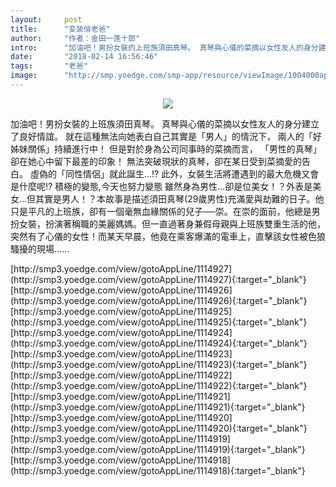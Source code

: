 ```yaml
---
layout:     post
title:      "变装俏老爸"
author:     "作者：金田一莲十郎"
intro:      "加油吧！男扮女裝的上班族須田真琴。 真琴與心儀的菜摘以女性友人的身分建立了良好情誼。 就在這種無法向她表白自己其實是「男人」的情況下， 兩人的「好姊妹關係」持續進行中！ 但是對於身為公司同事時的菜摘而言， 「男性的真琴」卻在她心中留下最差的印象！ 無法突破現狀的真琴，卻在某日受到菜摘愛的告白。 虛偽的「同性情侶」就此誕生…!? 此外，女裝生活將遭遇到的最大危機又會是什麼呢!? 積極的變態,今天也努力變態 雖然身為男性...卻是位美女！？外表是美女...但其實是男人！？本故事是描述須田真琴(29歲男性)充滿愛與劫難的日子。他只是平凡的上班族，卻有一個毫無血緣關係的兒子──崇。在崇的面前，他總是男扮女裝，扮演著稱職的美麗媽媽。但一直過著身兼假母親與上班族雙重生活的他，突然有了心儀的女性！而某天早晨，他竟在乘客爆滿的電車上，直擊該女性被色狼騷擾的現場......"
date:       "2018-02-14 16:56:46"
tags:       "老爸"
image:      "http://smp.yoedge.com/smp-app/resource/viewImage/1004000appline.png"
---
```

<div style="text-align: center">
<p><img src="http://smp.yoedge.com/smp-app/resource/viewImage/1004000appline.png"/></p>
</div>
<p class="post-meta">
<span>加油吧！男扮女裝的上班族須田真琴。 真琴與心儀的菜摘以女性友人的身分建立了良好情誼。 就在這種無法向她表白自己其實是「男人」的情況下， 兩人的「好姊妹關係」持續進行中！ 但是對於身為公司同事時的菜摘而言， 「男性的真琴」卻在她心中留下最差的印象！ 無法突破現狀的真琴，卻在某日受到菜摘愛的告白。 虛偽的「同性情侶」就此誕生…!? 此外，女裝生活將遭遇到的最大危機又會是什麼呢!? 積極的變態,今天也努力變態 雖然身為男性...卻是位美女！？外表是美女...但其實是男人！？本故事是描述須田真琴(29歲男性)充滿愛與劫難的日子。他只是平凡的上班族，卻有一個毫無血緣關係的兒子──崇。在崇的面前，他總是男扮女裝，扮演著稱職的美麗媽媽。但一直過著身兼假母親與上班族雙重生活的他，突然有了心儀的女性！而某天早晨，他竟在乘客爆滿的電車上，直擊該女性被色狼騷擾的現場......</span>
</p>
[http://smp3.yoedge.com/view/gotoAppLine/1114927](http://smp3.yoedge.com/view/gotoAppLine/1114927){:target="_blank"}
[http://smp3.yoedge.com/view/gotoAppLine/1114926](http://smp3.yoedge.com/view/gotoAppLine/1114926){:target="_blank"}
[http://smp3.yoedge.com/view/gotoAppLine/1114925](http://smp3.yoedge.com/view/gotoAppLine/1114925){:target="_blank"}
[http://smp3.yoedge.com/view/gotoAppLine/1114924](http://smp3.yoedge.com/view/gotoAppLine/1114924){:target="_blank"}
[http://smp3.yoedge.com/view/gotoAppLine/1114923](http://smp3.yoedge.com/view/gotoAppLine/1114923){:target="_blank"}
[http://smp3.yoedge.com/view/gotoAppLine/1114922](http://smp3.yoedge.com/view/gotoAppLine/1114922){:target="_blank"}
[http://smp3.yoedge.com/view/gotoAppLine/1114921](http://smp3.yoedge.com/view/gotoAppLine/1114921){:target="_blank"}
[http://smp3.yoedge.com/view/gotoAppLine/1114920](http://smp3.yoedge.com/view/gotoAppLine/1114920){:target="_blank"}
[http://smp3.yoedge.com/view/gotoAppLine/1114919](http://smp3.yoedge.com/view/gotoAppLine/1114919){:target="_blank"}
[http://smp3.yoedge.com/view/gotoAppLine/1114918](http://smp3.yoedge.com/view/gotoAppLine/1114918){:target="_blank"}


